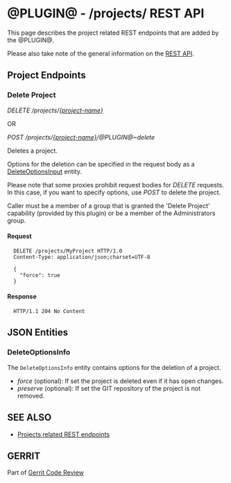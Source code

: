 @PLUGIN@ - /projects/ REST API
==============================

This page describes the project related REST endpoints that are added
by the @PLUGIN@.

Please also take note of the general information on the
[REST API](../../../Documentation/rest-api.html).

<a id="project-endpoints"> Project Endpoints
--------------------------------------------

### <a id="delete-project"> Delete Project
_DELETE /projects/[\{project-name\}](../../../Documentation/rest-api-projects.html#project-name)_

OR

_POST /projects/[\{project-name\}](../../../Documentation/rest-api-projects.html#project-name)/@PLUGIN@~delete_

Deletes a project.

Options for the deletion can be specified in the request body as a
[DeleteOptionsInput](#delete-options-input) entity.

Please note that some proxies prohibit request bodies for _DELETE_
requests. In this case, if you want to specify options, use _POST_
to delete the project.

Caller must be a member of a group that is granted the 'Delete Project'
capability (provided by this plugin) or be a member of the Administrators
group.

#### Request

```
  DELETE /projects/MyProject HTTP/1.0
  Content-Type: application/json;charset=UTF-8

  {
    "force": true
  }
```

#### Response

```
  HTTP/1.1 204 No Content
```


<a id="json-entities">JSON Entities
-----------------------------------

### <a id="delete-options-info"></a>DeleteOptionsInfo

The `DeleteOptionsInfo` entity contains options for the deletion of a
project.

* _force_ (optional): If set the project is deleted even if it has open changes.
* _preserve_ (optional): If set the GIT repository of the project is not removed.

SEE ALSO
--------

* [Projects related REST endpoints](../../../Documentation/rest-api-projects.html)

GERRIT
------
Part of [Gerrit Code Review](../../../Documentation/index.html)

